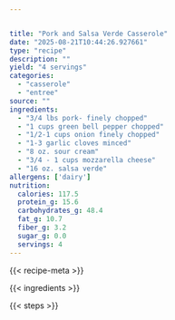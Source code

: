 ```yaml
---


title: "Pork and Salsa Verde Casserole"
date: "2025-08-21T10:44:26.927661"
type: "recipe"
description: ""
yield: "4 servings"
categories:
  - "casserole"
  - "entree"
source: ""
ingredients:
  - "3/4 lbs pork- finely chopped"
  - "1 cups green bell pepper chopped"
  - "1/2-1 cups onion finely chopped"
  - "1-3 garlic cloves minced"
  - "8 oz. sour cream"
  - "3/4 - 1 cups mozzarella cheese"
  - "16 oz. salsa verde"
allergens: ['dairy']
nutrition:
  calories: 117.5
  protein_g: 15.6
  carbohydrates_g: 48.4
  fat_g: 10.7
  fiber_g: 3.2
  sugar_g: 0.0
  servings: 4
---
```


{{< recipe-meta >}}

{{< ingredients >}}

{{< steps >}}
